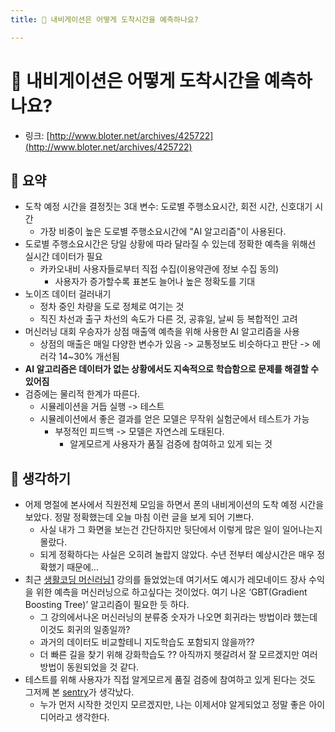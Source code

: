 ```yaml
---
title: 🚗 내비게이션은 어떻게 도착시간을 예측하나요?

---
```

# 🚗 내비게이션은 어떻게 도착시간을 예측하나요?

- 링크: [http://www.bloter.net/archives/425722](http://www.bloter.net/archives/425722)

## 📝 요약 
- 도착 예정 시간을 결정짓는 3대 변수: 도로별 주행소요시간, 회전 시간, 신호대기 시간 
  - 가장 비중이 높은 도로별 주행소요시간에 "AI 알고리즘"이 사용된다.  
- 도로별 주행소요시간은 당일 상황에 따라 달라질 수 있는데 정확한 예측을 위해선 실시간 데이터가 필요 
  - 카카오내비 사용자들로부터 직접 수집(이용약관에 정보 수집 동의)  
    - 사용자가 증가할수록 표본도 늘어나 높은 정확도를 기대  
- 노이즈 데이터 걸러내기 
  - 정차 중인 차량을 도로 정체로 여기는 것  
  - 직진 차선과 출구 차선의 속도가 다른 것, 공휴일, 날씨 등 복합적인 고려 
- 머신러닝 대회 우승자가 상점 매출액 예측을 위해 사용한 AI 알고리즘을 사용 
  - 상점의 매출은 매일 다양한 변수가 있음 -> 교통정보도 비슷하다고 판단 -> 에러각 14~30% 개선됨  
- **AI 알고리즘은 데이터가 없는 상황에서도 지속적으로 학습함으로 문제를 해결할 수 있어짐** 
- 검증에는 물리적 한계가 따른다.  
  - 시뮬레이션을 거듭 실행 -> 테스트 
  - 시뮬레이션에서 좋은 결과를 얻은 모델은 무작위 실험군에서 테스트가 가능 
    - 부정적인 피드백 -> 모델은 자연스레 도태된다. 
      - 알게모르게 사용자가 품질 검증에 참여하고 있게 되는 것  


## 🤔 생각하기 
  
- 어제 명절에 본사에서 직원전체 모임을 하면서 폰의 내비게이션의 도착 예정 시간을 보았다. 정말 정확했는데 오늘 마침 이런 글을 보게 되어 기쁘다.  
  - 사실 내가 그 화면을 보는건 간단하지만 뒷단에서 이렇게 많은 일이 일어나는지 몰랐다. 
  - 되게 정확하다는 사실은 오히려 놀랍지 않았다. 수년 전부터 예상시간은 매우 정확했기 때문에... 
- 최근 [생활코딩 머신러닝1](https://opentutorials.org/course/4548) 강의를 들었었는데 여기서도 예시가 레모네이드 장사 수익을 위한 예측을 머신러닝으로 하고싶다는 것이었다. 여기 나온 ‘GBT(Gradient Boosting Tree)’ 알고리즘이 필요한 듯 하다.  
  - 그 강의에서나온 머신러닝의 분류중 숫자가 나오면 회귀라는 방법이라 했는데 이것도 회귀의 일종일까? 
  - 과거의 데이터도 비교할테니 지도학습도 포함되지 않을까?? 
  - 더 빠른 길을 찾기 위해 강화학습도 ?? 아직까지 헷갈려서 잘 모르겠지만 여러 방법이 동원되었을 것 같다.  
- 테스트를 위해 사용자가 직접 알게모르게 품질 검증에 참여하고 있게 된다는 것도 그저께 본 [sentry](https://sentry.io/welcome/)가 생각났다.  
  - 누가 먼저 시작한 것인지 모르겠지만, 나는 이제서야 알게되었고 정말 좋은 아이디어라고 생각한다.  